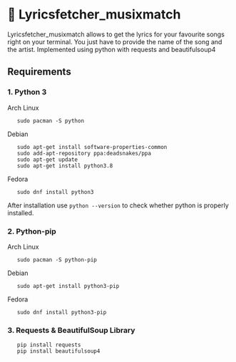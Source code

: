 # 🎵 Lyricsfetcher_musixmatch

Lyricsfetcher_musixmatch allows to get the lyrics for your favourite songs right on your terminal. You just have to provide the name of the song and the artist. Implemented using python with requests and beautifulsoup4

## Requirements

### 1. Python 3

   Arch Linux
    
       sudo pacman -S python
    
   Debian
  
       sudo apt-get install software-properties-common
       sudo add-apt-repository ppa:deadsnakes/ppa
       sudo apt-get update
       sudo apt-get install python3.8
    
   Fedora
  
       sudo dnf install python3
    
   After installation use `python --version` to check whether python is properly installed.
  
### 2. Python-pip

   Arch Linux
    
       sudo pacman -S python-pip    
    
   Debian
  
       sudo apt-get install python3-pip
    
   Fedora
  
       sudo dnf install python3-pip
    
### 3. Requests & BeautifulSoup Library

       pip install requests
       pip install beautifulsoup4

      
